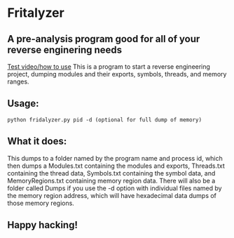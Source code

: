 # Fritalyzer
## A pre-analysis program good for all of your reverse enginering needs
[Test video/how to use](https://youtu.be/0i1vwXDEZ-E)
This is a program to start a reverse engineering project, dumping modules and their exports, symbols, threads, and memory ranges.

## Usage:
```python fridalyzer.py pid -d (optional for full dump of memory)```

## What it does:
This dumps to a folder named by the program name and process id, which then dumps a Modules.txt containing the modules and exports, Threads.txt containing the thread data, Symbols.txt containing the symbol data, and MemoryRegions.txt containing memory region data. There will also be a folder called Dumps if you use the -d option with individual files named by the memory region address, which will have hexadecimal data dumps of those memory regions.

## Happy hacking!
